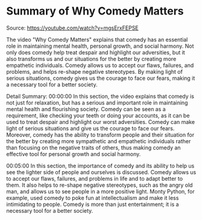 # Summary of Why Comedy Matters

Source: https://youtube.com/watch?v=mgsErxFEPSE

The video "Why Comedy Matters" explains that comedy has an essential role in maintaining mental health, personal growth, and social harmony. Not only does comedy help treat despair and highlight our adversities, but it also transforms us and our situations for the better by creating more empathetic individuals. Comedy allows us to accept our flaws, failures, and problems, and helps re-shape negative stereotypes. By making light of serious situations, comedy gives us the courage to face our fears, making it a necessary tool for a better society.

Detail Summary: 
00:00:00
In this section, the video explains that comedy is not just for relaxation, but has a serious and important role in maintaining mental health and flourishing society. Comedy can be seen as a requirement, like checking your teeth or doing your accounts, as it can be used to treat despair and highlight our worst adversities. Comedy can make light of serious situations and give us the courage to face our fears. Moreover, comedy has the ability to transform people and their situation for the better by creating more sympathetic and empathetic individuals rather than focusing on the negative traits of others, thus making comedy an effective tool for personal growth and social harmony.

00:05:00
In this section, the importance of comedy and its ability to help us see the lighter side of people and ourselves is discussed. Comedy allows us to accept our flaws, failures, and problems in life and to adapt better to them. It also helps to re-shape negative stereotypes, such as the angry old man, and allows us to see people in a more positive light. Monty Python, for example, used comedy to poke fun at intellectualism and make it less intimidating to people. Comedy is more than just entertainment; it is a necessary tool for a better society.

